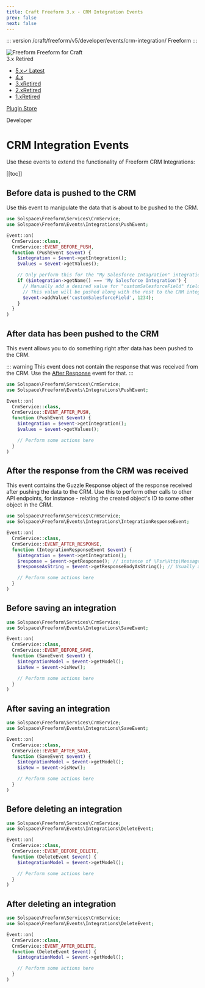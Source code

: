 ```yaml
---
title: Craft Freeform 3.x - CRM Integration Events
prev: false
next: false
---
```


<meta property="og:image" content="https://docs.solspace.com/extras/social/craft/freeform/freeform.png" />

::: version /craft/freeform/v5/developer/events/crm-integration/
Freeform
:::

<div id="pr-heading">
    <img src="https://docs.solspace.com/extras/icons/products/freeform-icon.png" alt="Freeform" class="pr-image">
    <span class="pr-name">Freeform</span>
    <span class="pr-category">for Craft</span>
    <div class="pr-v-wrapper">
        <div class="pr-v">
            <span class="pr-v-v">3.x</span>
            <span class="pr-v-type pr-retired">Retired</span>
            <span class="pr-v-arrow arrow down"></span>
        </div>
        <ul class="pr-v-list">
            <li><a href="/craft/freeform/v5/">5.x<span class="pr-v-type pr-latest">✓ Latest</span></a></li>
            <li><a href="/craft/freeform/v4/">4.x</a></li>
            <li><a href="/craft/freeform/v3/">3.x<span class="pr-v-type pr-retired">Retired</span></a></li>
            <li><a href="/craft/freeform/v2/">2.x<span class="pr-v-type pr-retired">Retired</span></a></li>
            <li><a href="/craft/freeform/v1/">1.x<span class="pr-v-type pr-retired">Retired</span></a></li>
        </ul>
    </div>
    <div class="pr-buy">
        <a href="https://plugins.craftcms.com/freeform" class="button button-blue"><span class="external-url">Plugin Store</span></a>
    </div>
</div>

<span class="page-section">Developer</span>

# CRM Integration Events

Use these events to extend the functionality of Freeform CRM Integrations:


[[toc]]



<div class="content-block">

## Before data is pushed to the CRM

Use this event to manipulate the data that is about to be pushed to the CRM.

```php
use Solspace\Freeform\Services\CrmService;
use Solspace\Freeform\Events\Integrations\PushEvent;

Event::on(
  CrmService::class,
  CrmService::EVENT_BEFORE_PUSH,
  function (PushEvent $event) {
    $integration = $event->getIntegration();
    $values = $event->getValues();

    // Only perform this for the "My Salesforce Intagration" integration
    if ($integration->getName() === 'My Salesforce Integration') {
      // Manually add a desired value for "customSalesforceField" field in Salesforce
      // This value will be pushed along with the rest to the CRM integration
      $event->addValue('customSalesforceField', 1234);
    }
  }
)
```

</div>
<div class="content-block">

## After data has been pushed to the CRM

This event allows you to do something right after data has been pushed to the CRM.

::: warning
This event does not contain the response that was received from the CRM. Use the [After Response](#after-the-response-from-the-crm-was-received) event for that.
:::

```php
use Solspace\Freeform\Services\CrmService;
use Solspace\Freeform\Events\Integrations\PushEvent;

Event::on(
  CrmService::class,
  CrmService::EVENT_AFTER_PUSH,
  function (PushEvent $event) {
    $integration = $event->getIntegration();
    $values = $event->getValues();

    // Perform some actions here
  }
)
```

</div>
<div class="content-block">

## After the response from the CRM was received

This event contains the Guzzle Response object of the response received after pushing the data to the CRM. Use this to perform other calls to other API endpoints, for instance - relating the created object's ID to some other object in the CRM.

```php
use Solspace\Freeform\Services\CrmService;
use Solspace\Freeform\Events\Integrations\IntegrationResponseEvent;

Event::on(
  CrmService::class,
  CrmService::EVENT_AFTER_RESPONSE,
  function (IntegrationResponseEvent $event) {
    $integration = $event->getIntegration();
    $response = $event->getResponse(); // instance of \Psr\Http\Message\ResponseInterface
    $responseAsString = $event->getResponseBodyAsString(); // Usually a stringified JSON object

    // Perform some actions here
  }
)
```

</div>
<div class="content-block">

## Before saving an integration

```php
use Solspace\Freeform\Services\CrmService;
use Solspace\Freeform\Events\Integrations\SaveEvent;

Event::on(
  CrmService::class,
  CrmService::EVENT_BEFORE_SAVE,
  function (SaveEvent $event) {
    $integrationModel = $event->getModel();
    $isNew = $event->isNew();

    // Perform some actions here
  }
)
```

</div>
<div class="content-block">

## After saving an integration

```php
use Solspace\Freeform\Services\CrmService;
use Solspace\Freeform\Events\Integrations\SaveEvent;

Event::on(
  CrmService::class,
  CrmService::EVENT_AFTER_SAVE,
  function (SaveEvent $event) {
    $integrationModel = $event->getModel();
    $isNew = $event->isNew();

    // Perform some actions here
  }
)
```

</div>
<div class="content-block">

## Before deleting an integration

```php
use Solspace\Freeform\Services\CrmService;
use Solspace\Freeform\Events\Integrations\DeleteEvent;

Event::on(
  CrmService::class,
  CrmService::EVENT_BEFORE_DELETE,
  function (DeleteEvent $event) {
    $integrationModel = $event->getModel();

    // Perform some actions here
  }
)
```

</div>
<div class="content-block">

## After deleting an integration

```php
use Solspace\Freeform\Services\CrmService;
use Solspace\Freeform\Events\Integrations\DeleteEvent;

Event::on(
  CrmService::class,
  CrmService::EVENT_AFTER_DELETE,
  function (DeleteEvent $event) {
    $integrationModel = $event->getModel();

    // Perform some actions here
  }
)
```

</div>